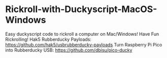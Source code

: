 # Rickroll-with-Duckyscript-MacOS-Windows
Easy duckyscript code to rickroll a computer on Mac/Windows!
Have Fun Rickrolling!
Hak5 Rubberducky Payloads: https://github.com/hak5/usbrubberducky-payloads
Turn Raspberry Pi Pico into Rubberducky USB: https://github.com/dbisu/pico-ducky
